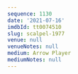 ```yaml
---
sequence: 1130
date: '2021-07-16'
imdbId: tt0074510
slug: scalpel-1977
venue: null
venueNotes: null
medium: Arrow Player
mediumNotes: null
---
```


